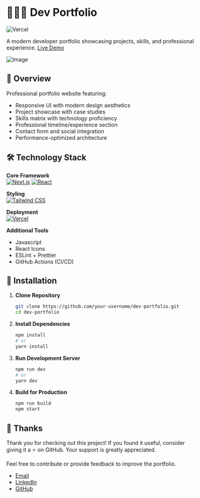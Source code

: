# 👨🏻‍💻 Dev Portfolio
![Vercel](https://img.shields.io/badge/deployed_on-vercel-black?logo=vercel)

A modern developer portfolio showcasing projects, skills, and professional experience. [Live Demo](https://dev-portfolio-opal-five.vercel.app/)

![Image](https://github.com/user-attachments/assets/52395fd8-5a42-4f2a-9bb4-41845e18be03)

## 🌟 Overview
Professional portfolio website featuring:
- Responsive UI with modern design aesthetics
- Project showcase with case studies
- Skills matrix with technology proficiency
- Professional timeline/experience section
- Contact form and social integration
- Performance-optimized architecture

## 🛠️ Technology Stack
**Core Framework**  
[![Next.js](https://img.shields.io/badge/Next.js-15-blue?logo=next.js)](https://nextjs.org/) 
[![React](https://img.shields.io/badge/React-19-%2361DAFB?logo=react)](https://react.dev/)

**Styling**  
[![Tailwind CSS](https://img.shields.io/badge/Tailwind_CSS-3.4-%2338B2AC?logo=tailwind-css)](https://tailwindcss.com/)

**Deployment**  
[![Vercel](https://img.shields.io/badge/Vercel-Deployed-black?logo=vercel)](https://vercel.com)

**Additional Tools**  
- Javascript
- React Icons
- ESLint + Prettier
- GitHub Actions (CI/CD)

## 🚀 Installation
1. **Clone Repository**
   ```bash
   git clone https://github.com/your-username/dev-portfolio.git
   cd dev-portfolio

2. **Install Dependencies**
   ```bash
   npm install
   # or
   yarn install

3. **Run Development Server**
   ```bash
   npm run dev
   # or
   yarn dev

   
4. **Build for Production**
   ```bash
   npm run build
   npm start
   ```



## 🙏 Thanks
Thank you for checking out this project! If you found it useful, consider giving it a ⭐️ on GitHub. Your support is greatly appreciated.

Feel free to contribute or provide feedback to improve the portfolio.

- [Email](ydhiman20@gmail.com)
- [LinkedIn](https://www.linkedin.com/in/ydhiman20/)
- [GitHub](https://github.com/ydhiman20/) 
